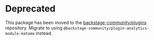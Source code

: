 # Deprecated

This package has been moved to the [backstage-community/plugins](https://github.com/backstage/community-plugins) repository. Migrate to using `@backstage-community/plugin-analytics-module-matomo` instead.